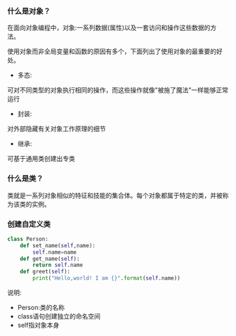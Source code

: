 ### 什么是对象？

在面向对象编程中，对象:一系列数据(属性)以及一套访问和操作这些数据的方法。

使用对象而非全局变量和函数的原因有多个，下面列出了使用对象的最重要的好处。
* 多态:

可对不同类型的对象执行相同的操作，而这些操作就像"被施了魔法"一样能够正常运行

* 封装:

对外部隐藏有关对象工作原理的细节

* 继承:

可基于通用类创建出专类


### 什么是类？
类就是一系列对象相似的特征和技能的集合体。每个对象都属于特定的类，并被称为该类的实例。

### 创建自定义类

```python
class Person:
    def set_name(self,name):
        self.name=name
    def get_name(self):
        return self.name
    def greet(self):
        print("Hello,world! I am {}".format(self.name))
```

说明:
* Person:类的名称
* class语句创建独立的命名空间
* self指对象本身

